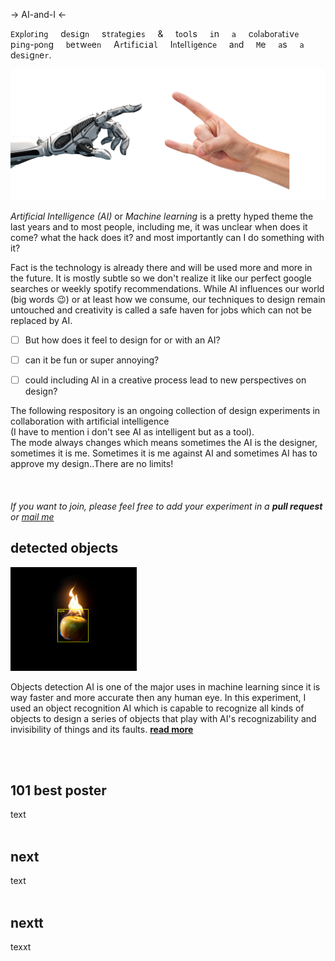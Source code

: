 -> AI-and-I <-

`E`x`p`l`o`r`i`n`g` &nbsp; &nbsp; d`e`s`i`g`n` &nbsp; &nbsp; s`t`r`a`t`e`g`i`e`s` &nbsp; &nbsp; &amp; &nbsp; &nbsp; t`o`o`l`s &nbsp; &nbsp; `i`n &nbsp; &nbsp; `a` &nbsp; &nbsp; c`o`l`a`b`o`r`a`t`i`v`e` &nbsp; &nbsp; p`i`n`g`-`p`o`n`g &nbsp; &nbsp; `b`e`t`w`e`e`n` &nbsp; &nbsp; A`r`t`i`f`i`c`i`a`l` &nbsp; &nbsp;  I`n`t`e`l`l`i`g`e`n`c`e` &nbsp; &nbsp; a`n`d &nbsp; &nbsp; `M`e &nbsp; &nbsp; `a`s &nbsp; &nbsp; `a` &nbsp; &nbsp; d`e`s`i`g`n`e`r`.

![ai and i](img/robot-metal-hand.jpg)

*Artificial Intelligence (AI)* or *Machine learning* is a pretty hyped theme the last years and to most people, including me, it was unclear when does it come? what the hack does it? and most importantly can I do something with it?

Fact is the technology is already there and will be used more and more in the future. It is mostly subtle so we don't realize it like our perfect google searches or weekly spotify recommendations. While AI influences our world (big words 😉) or at least how we consume, our techniques to design remain untouched and creativity is called a safe haven for jobs which can not be replaced by AI. 

- [ ] But how does it feel to design for or with an AI? 
- [ ] can it be fun or super annoying?  
- [ ] could including AI in a creative process lead to new perspectives on design?


The following respository is an ongoing collection of design experiments in collaboration with artificial intelligence  
(I have to mention i don't see AI as intelligent but as a tool).  
The mode always changes which means sometimes the AI is the designer, sometimes it is me. Sometimes it is me against AI and sometimes AI has to approve my design..There are no limits!  
<br>
<br>  
*If you want to join, please feel free to add your experiment in a **pull request** or [mail me](mailto:ciao@pl80.cc?subject=[GitHub]AI%20and%20I)*

## detected objects
<img src="img/real-apple-png.png" width="40%">  

Objects detection AI is one of the major uses in machine learning since it is way faster and more accurate then any human eye. In this experiment, I used an object recognition AI which is capable to recognize all kinds of objects to design a series of objects that play with AI's recognizability and invisibility of things and its faults. [**read more**](detected-objects/README.md)  

<br>
<br>

## 101 best poster
text 
<br>
<br>

## next
text
<br>
<br>

## nextt
texxt
